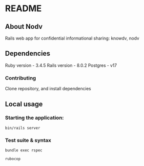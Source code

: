 # README

## About Nodv
Rails web app for confidential informational sharing: knowdv, nodv

## Dependencies
Ruby version - 3.4.5
Rails version - 8.0.2
Postgres - v17

### Contributing

Clone repository, and install dependencies


## Local usage
### Starting the application:

`bin/rails server`


### Test suite & syntax

`bundle exec rspec`

`rubocop`

